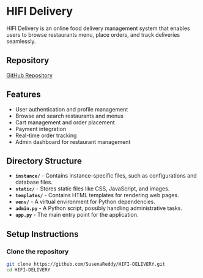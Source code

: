 # HIFI Delivery

HIFI Delivery is an online food delivery management system that enables users to browse restaurants menu, place orders, and track deliveries seamlessly.

## Repository

[GitHub Repository](https://github.com/SusenaReddy/HIFI-DELIVERY.git)

## Features

- User authentication and profile management
- Browse and search restaurants and menus
- Cart management and order placement
- Payment integration
- Real-time order tracking
- Admin dashboard for restaurant management

## Directory Structure

- **`instance/`** - Contains instance-specific files, such as configurations and database files.
- **`static/`** - Stores static files like CSS, JavaScript, and images.
- **`templates/`** - Contains HTML templates for rendering web pages.
- **`venv/`** - A virtual environment for Python dependencies.
- **`admin.py`** - A Python script, possibly handling administrative tasks.
- **`app.py`** - The main entry point for the application.

## Setup Instructions

### Clone the repository
```sh
git clone https://github.com/SusenaReddy/HIFI-DELIVERY.git
cd HIFI-DELIVERY



